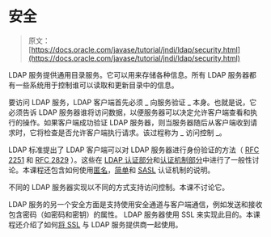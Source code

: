 # 安全

> 原文： [https://docs.oracle.com/javase/tutorial/jndi/ldap/security.html](https://docs.oracle.com/javase/tutorial/jndi/ldap/security.html)

LDAP 服务提供通用目录服务。它可以用来存储各种信息。所有 LDAP 服务器都有一些系统用于控制谁可以读取和更新目录中的信息。

要访问 LDAP 服务，LDAP 客户端首先必须 _ 向服务验证 _ 本身。也就是说，它必须告诉 LDAP 服务器谁将访问数据，以便服务器可以决定允许客户端查看和执行的操作。如果客户端成功验证 LDAP 服务器，则当服务器随后从客户端收到请求时，它将检查是否允许客户端执行请求。该过程称为 _ 访问控制 _。

LDAP 标准提出了 LDAP 客户端可以对 LDAP 服务器进行身份验证的方法（ [RFC 2251](http://www.ietf.org/rfc/rfc2251.txt) 和 [RFC 2829](http://www.ietf.org/rfc/rfc2829.txt) ）。这些在 [LDAP 认证部分](authentication.html)和[认证机制部分](auth_mechs.html)中进行了一般性讨论。本课程还包含如何使用[匿名](anonymous.html)，[简单](simple.html)和 [SASL](sasl.html) 认证机制的说明。

不同的 LDAP 服务器实现以不同的方式支持访问控制。本课不讨论它。

LDAP 服务的另一个安全方面是支持使用安全通道与客户端通信，例如发送和接收包含密码（如密码和密钥）的属性。 LDAP 服务器使用 SSL 来实现此目的。本课程还介绍了如何[将 SSL](ssl.html) 与 LDAP 服务提供商一起使用。